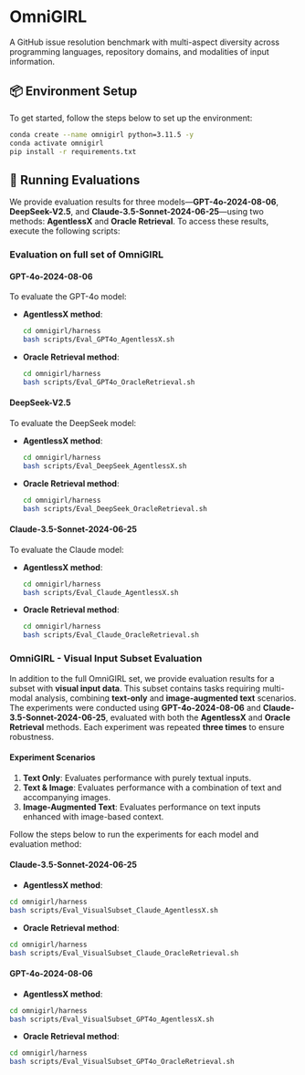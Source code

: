 # OmniGIRL 
A GitHub issue resolution benchmark with multi-aspect diversity across programming languages, repository domains, and modalities of input information.


## 📦 Environment Setup

To get started, follow the steps below to set up the environment:

```bash
conda create --name omnigirl python=3.11.5 -y
conda activate omnigirl
pip install -r requirements.txt
```

## 🚀 Running Evaluations

We provide evaluation results for three models—**GPT-4o-2024-08-06**, **DeepSeek-V2.5**, and **Claude-3.5-Sonnet-2024-06-25**—using two methods: **AgentlessX** and **Oracle Retrieval**. To access these results, execute the following scripts:

### Evaluation on full set of OmniGIRL

#### GPT-4o-2024-08-06

To evaluate the GPT-4o model:

- **AgentlessX method**:
  ```bash
  cd omnigirl/harness
  bash scripts/Eval_GPT4o_AgentlessX.sh
  ```

- **Oracle Retrieval method**:
  ```bash
  cd omnigirl/harness
  bash scripts/Eval_GPT4o_OracleRetrieval.sh
  ```

#### DeepSeek-V2.5

To evaluate the DeepSeek model:

- **AgentlessX method**:
  ```bash
  cd omnigirl/harness
  bash scripts/Eval_DeepSeek_AgentlessX.sh
  ```

- **Oracle Retrieval method**:
  ```bash
  cd omnigirl/harness
  bash scripts/Eval_DeepSeek_OracleRetrieval.sh
  ```

#### Claude-3.5-Sonnet-2024-06-25

To evaluate the Claude model:

- **AgentlessX method**:
  ```bash
  cd omnigirl/harness
  bash scripts/Eval_Claude_AgentlessX.sh
  ```

- **Oracle Retrieval method**:
  ```bash
  cd omnigirl/harness
  bash scripts/Eval_Claude_OracleRetrieval.sh
  ```



### OmniGIRL - Visual Input Subset Evaluation

In addition to the full OmniGIRL set, we provide evaluation results for a subset with **visual input data**. This subset contains tasks requiring multi-modal analysis, combining **text-only** and **image-augmented text** scenarios. The experiments were conducted using **GPT-4o-2024-08-06** and **Claude-3.5-Sonnet-2024-06-25**, evaluated with both the **AgentlessX** and **Oracle Retrieval** methods. Each experiment was repeated **three times** to ensure robustness.

#### Experiment Scenarios

1. **Text Only**: Evaluates performance with purely textual inputs.
2. **Text & Image**: Evaluates performance with a combination of text and accompanying images.
3. **Image-Augmented Text**: Evaluates performance on text inputs enhanced with image-based context.


Follow the steps below to run the experiments for each model and evaluation method:

#### Claude-3.5-Sonnet-2024-06-25

- **AgentlessX method**:

```bash
cd omnigirl/harness
bash scripts/Eval_VisualSubset_Claude_AgentlessX.sh
```

- **Oracle Retrieval method**:

```bash
cd omnigirl/harness
bash scripts/Eval_VisualSubset_Claude_OracleRetrieval.sh
```

#### GPT-4o-2024-08-06

- **AgentlessX method**:

```bash
cd omnigirl/harness
bash scripts/Eval_VisualSubset_GPT4o_AgentlessX.sh
```

- **Oracle Retrieval method**:

```bash
cd omnigirl/harness
bash scripts/Eval_VisualSubset_GPT4o_OracleRetrieval.sh
```

